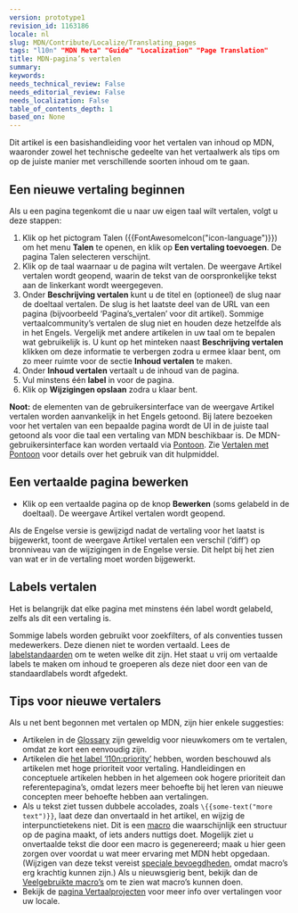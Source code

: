 ```yaml
---
version: prototype1
revision_id: 1163186
locale: nl
slug: MDN/Contribute/Localize/Translating_pages
tags: "l10n" "MDN Meta" "Guide" "Localization" "Page Translation"
title: MDN-pagina’s vertalen
summary: 
keywords: 
needs_technical_review: False
needs_editorial_review: False
needs_localization: False
table_of_contents_depth: 1
based_on: None
---
```

<p>Dit artikel is een basishandleiding voor het vertalen van inhoud op MDN, waaronder zowel het technische gedeelte van het vertaalwerk als tips om op de juiste manier met verschillende soorten inhoud om te gaan.</p>

<h2 id="Een_nieuwe_vertaling_beginnen">Een nieuwe vertaling beginnen</h2>

<p>Als u een pagina tegenkomt die u naar uw eigen taal wilt vertalen, volgt u deze stappen:</p>

<ol>
 <li>Klik op het pictogram Talen ({{FontAwesomeIcon("icon-language")}}) om het menu <strong>Talen</strong> te openen, en klik op <strong>Een vertaling toevoegen</strong>. De pagina Talen selecteren verschijnt.</li>
 <li>Klik op de taal waarnaar u de pagina wilt vertalen. De weergave Artikel vertalen wordt geopend, waarin de tekst van de oorspronkelijke tekst aan de linkerkant wordt weergegeven.</li>
 <li>Onder <strong>Beschrijving vertalen</strong> kunt u de titel en (optioneel) de slug naar de doeltaal vertalen. De slug is het laatste deel van de URL van een pagina (bijvoorbeeld ‘Pagina’s_vertalen’ voor dit artikel). Sommige vertaalcommunity’s vertalen de slug niet en houden deze hetzelfde als in het Engels. Vergelijk met andere artikelen in uw taal om te bepalen wat gebruikelijk is. U kunt op het minteken naast <strong>Beschrijving vertalen</strong> klikken om deze informatie te verbergen zodra u ermee klaar bent, om zo meer ruimte voor de sectie <strong>Inhoud vertalen</strong> te maken.</li>
 <li>Onder <strong>Inhoud vertalen</strong> vertaalt u de inhoud van de pagina.</li>
 <li>Vul minstens één <strong>label</strong> in voor de pagina.</li>
 <li>Klik op <strong>Wijzigingen opslaan</strong> zodra u klaar bent.</li>
</ol>

<div class="note"><strong>Noot:</strong> de elementen van de gebruikersinterface van de weergave Artikel vertalen worden aanvankelijk in het Engels getoond. Bij latere bezoeken voor het vertalen van een bepaalde pagina wordt de UI in de juiste taal getoond als voor die taal een vertaling van MDN beschikbaar is. De MDN-gebruikersinterface kan worden vertaald via <a href="https://pontoon.mozilla.org/projects/mdn/" title="https://pontoon.mozilla.org/projects/mdn/">Pontoon</a>. Zie <a href="/docs/Mozilla/Localization/Localizing_with_Pontoon" title="/docs/Mozilla/Localization/Localizing_with_Pontoon">Vertalen met Pontoon</a> voor details over het gebruik van dit hulpmiddel.</div>

<h2 id="Een_vertaalde_pagina_bewerken">Een vertaalde pagina bewerken</h2>

<ul>
 <li>Klik op een vertaalde pagina op de knop <strong>Bewerken</strong> (soms gelabeld in de doeltaal). De weergave Artikel vertalen wordt geopend.</li>
</ul>

<p>Als de Engelse versie is gewijzigd nadat de vertaling voor het laatst is bijgewerkt, toont de weergave Artikel vertalen een verschil (‘diff’) op bronniveau van de wijzigingen in de Engelse versie. Dit helpt bij het zien van wat er in de vertaling moet worden bijgewerkt.</p>

<h2 id="Labels_vertalen">Labels vertalen</h2>

<p>Het is belangrijk dat elke pagina met minstens één label wordt gelabeld, zelfs als dit een vertaling is.</p>

<p>Sommige labels worden gebruikt voor zoekfilters, of als conventies tussen medewerkers. Deze dienen niet te worden vertaald. Lees de <a href="/en-US/docs/Project:MDN/Contributing/Tagging_standards">labelstandaarden</a> om te weten welke dit zijn. Het staat u vrij om vertaalde labels te maken om inhoud te groeperen als deze niet door een van de standaardlabels wordt afgedekt.</p>

<h2 id="Tips_voor_nieuwe_vertalers">Tips voor nieuwe vertalers</h2>

<p>Als u net bent begonnen met vertalen op MDN, zijn hier enkele suggesties:</p>

<ul>
 <li>Artikelen in de <a href="/en-US/docs/Glossary">Glossary</a> zijn geweldig voor nieuwkomers om te vertalen, omdat ze kort een eenvoudig zijn.</li>
 <li>Artikelen die <a href="/en-US/docs/tag/l10n%3Apriority">het label ‘l10n:priority’</a> hebben, worden beschouwd als artikelen met hoge prioriteit voor vertaling. Handleidingen en conceptuele artikelen hebben in het algemeen ook hogere prioriteit dan referentepagina’s, omdat lezers meer behoefte bij het leren van nieuwe concepten meer behoefte hebben aan vertalingen.</li>
 <li>Als u tekst ziet tussen dubbele accolades, zoals <code>\{{some-text("more text")}}</code>, laat deze dan onvertaald in het artikel, en wijzig de interpunctietekens niet. Dit is een <a href="/docs/MDN/Contribute/Structures/Macros">macro</a> die waarschijnlijk een structuur op de pagina maakt, of iets anders nuttigs doet. Mogelijk ziet u onvertaalde tekst die door een macro is gegenereerd; maak u hier geen zorgen over voordat u wat meer ervaring met MDN hebt opgedaan. (Wijzigen van deze tekst vereist <a href="/docs/MDN/Contribute/Tools/Template_editing">speciale bevoegdheden</a>, omdat macro’s erg krachtig kunnen zijn.) Als u nieuwsgierig bent, bekijk dan de <a href="/docs/MDN/Contribute/Structures/Macros/Commonly-used_macros">Veelgebruikte macro’s</a> om te zien wat macro’s kunnen doen.</li>
 <li>Bekijk de <a href="/docs/MDN/Contribute/Localize/Localization_projects">pagina Vertaalprojecten</a> voor meer info over vertalingen voor uw locale.</li>
</ul>

<p>&nbsp;</p>

